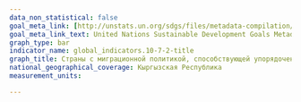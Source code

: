 ```yaml
---
data_non_statistical: false
goal_meta_link: [http://unstats.un.org/sdgs/files/metadata-compilation/Metadata-Goal-10.pdf](https://unstats.un.org/sdgs/metadata/files/Metadata-10-07-02.pdf)
goal_meta_link_text: United Nations Sustainable Development Goals Metadata (pdf 564kB)
graph_type: bar
indicator_name: global_indicators.10-7-2-title
graph_title: Страны с миграционной политикой, способствующей упорядоченной, безопасной, регулярной и ответственной миграции и мобильности людей, по областям политики (1 = требует дальнейшего прогресса; 2 = частично соответствует; 3 = соответствует; 4 = полностью соответствует)
national_geographical_coverage: Кыргызская Республика
measurement_units: 

---
```


